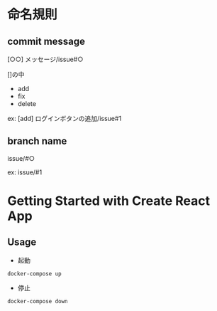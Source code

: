 # 命名規則
## commit message
[○○] メッセージ/issue#○ 

[]の中

- add
- fix
- delete

ex: [add] ログインボタンの追加/issue#1

## branch name
issue/#○

ex: issue/#1

# Getting Started with Create React App


## Usage

- 起動

```
docker-compose up
```

- 停止

```
docker-compose down
```
